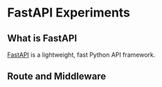 # FastAPI Experiments

## What is FastAPI
[FastAPI](https://fastapi.tiangolo.com/) is a lightweight, fast Python API framework.

## Route and Middleware
